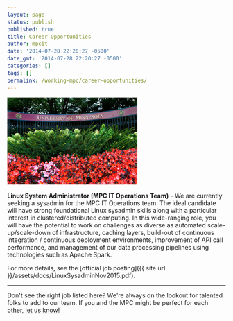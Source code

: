 ```yaml
---
layout: page
status: publish
published: true
title: Career Opportunities
author: mpcit
date: '2014-07-28 22:20:27 -0500'
date_gmt: '2014-07-28 22:20:27 -0500'
categories: []
tags: []
permalink: /working-mpc/career-opportunities/
---
```

<a href="/images/from_wp/u-of-m-fense-flowers.jpg"><img class="size-medium wp-image-292 alignright" src="/images/from_wp/u-of-m-fense-flowers-300x201.jpg" alt="u-of-m-fense-flowers" width="300" height="201" /></a>

**Linux System Administrator (MPC IT Operations Team)** - We are currently seeking a sysadmin for the MPC IT Operations team.   The ideal candidate will have strong foundational Linux sysadmin  skills along with a particular interest in clustered/distributed computing. In this wide-ranging role, you will have the potential to work on challenges as diverse as automated scale-up/scale-down of infrastructure, caching layers, build-out of continuous integration / continuous deployment environments, improvement of API call performance, and management of our data processing pipelines using technologies such as Apache Spark.  

For more details, see the [official job posting]({{ site.url }}/assets/docs/LinuxSysadminNov2015.pdf).

---

Don't see the right job listed here?  We're always on the lookout for
talented folks to add to our team. If you and the MPC might be perfect for each
other, <a href="http://tech.popdata.org/contact/">let us know</a>!

